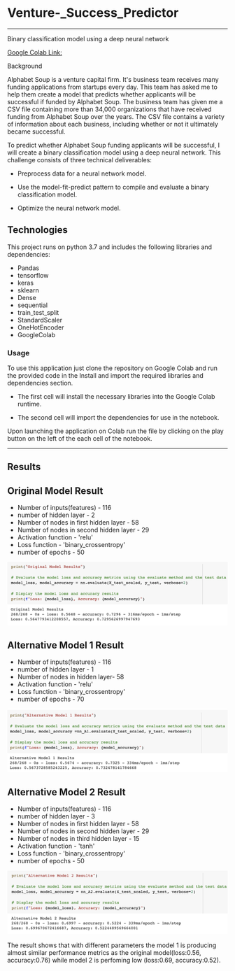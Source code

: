 # Venture-_Success_Predictor
---
Binary classification model using a deep neural network


[Google Colab Link:]( https://colab.research.google.com/drive/1LpW-ayOTwpAQVkVCPYTlnMvPaGVJwL_x?usp=sharing)

Background

Alphabet Soup is a venture capital firm. It's business team receives many funding applications from startups every day. This team has asked me to help them create a model that predicts whether applicants will be successful if funded by Alphabet Soup.
The business team has given me a CSV file containing more than 34,000 organizations that have received funding from Alphabet Soup over the years. The CSV file contains a variety of information about each business, including whether or not it ultimately became successful. 

To predict whether Alphabet Soup funding applicants will be successful, I will create a binary classification model using a deep neural network.
This challenge consists of three technical deliverables:

* Preprocess data for a neural network model.

* Use the model-fit-predict pattern to compile and evaluate a binary classification model.

* Optimize the neural network model.

## Technologies
This project runs on python 3.7 and includes the following libraries and dependencies:

* Pandas
* tensorflow
* keras
* sklearn
* Dense
* sequential
* train_test_split
* StandardScaler
* OneHotEncoder
* GoogleColab

### Usage

To use this application just clone the repository on Google Colab and run the provided code in the Install and import the required libraries and dependencies section.

* The first cell will install the necessary libraries into the Google Colab runtime.

* The second cell will import the dependencies for use in the notebook.

Upon launching the application  on Colab  run the file by clicking on the play button on the left of the each cell of the notebook. 

---

## Results ##

## Original Model Result ##
* Number of inputs(features) - 116
* number of hidden layer - 2
* Number of nodes in first hidden layer - 58
* Number of nodes in second hidden layer - 29
* Activation function - 'relu'
* Loss function - 'binary_crossentropy'
* number of epochs - 50

![](Resources/original_model.png)

## Alternative Model 1 Result ##

* Number of inputs(features) - 116
* number of hidden layer - 1
* Number of nodes in  hidden layer- 58
* Activation function - 'relu'
* Loss function - 'binary_crossentropy'
* number of epochs - 70


![](Resources/alt_model_1.png)

## Alternative Model 2 Result ##

* Number of inputs(features) - 116
* number of hidden layer - 3
* Number of nodes in first hidden layer - 58
* Number of nodes in second hidden layer - 29
* Number of nodes in third hidden layer - 15
* Activation function - 'tanh'
* Loss function - 'binary_crossentropy'
* number of epochs - 50

![](Resources/alt_model_2.png)


The result shows that with different parameters the  model 1 is producing almost similar performance metrics as the original model(loss:0.56, accuracy:0.76) while model 2 is perfoming low (loss:0.69, accuracy:0.52).

